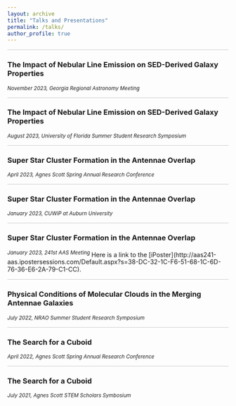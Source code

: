 ```yaml
---
layout: archive
title: "Talks and Presentations"
permalink: /talks/
author_profile: true
---
```

<hr style = 'background-color:#CCCAC9  ; border-width:0; color:#CCCAC9; height:1px; width:100%;' />
<h3> The Impact of Nebular Line Emission on SED-Derived Galaxy Properties </h3>
<sup> <i>November 2023, Georgia Regional Astronomy Meeting</i> </sup> 
<br> 

<hr style = 'background-color:#CCCAC9  ; border-width:0; color:#CCCAC9; height:1px; width:100%;' />
<h3> The Impact of Nebular Line Emission on SED-Derived Galaxy Properties </h3>
<sup> <i>August 2023, University of Florida Summer Student Research Symposium</i> </sup> 
<br> 

<hr style = 'background-color:#CCCAC9  ; border-width:0; color:#CCCAC9; height:1px; width:100%;' />
<h3> Super Star Cluster Formation in the Antennae Overlap </h3>
<sup> <i>April 2023, Agnes Scott Spring Annual Research Conference </i> </sup> 

<hr style = 'background-color:#CCCAC9  ; border-width:0; color:#CCCAC9; height:1px; width:100%;' />
<h3> Super Star Cluster Formation in the Antennae Overlap </h3>
<sup> <i>January 2023, CUWiP at Auburn University </i> </sup> 

<hr style = 'background-color:#CCCAC9  ; border-width:0; color:#CCCAC9; height:1px; width:100%;' />
<h3> Super Star Cluster Formation in the Antennae Overlap </h3>
<sup> <i>January 2023, 241st AAS Meeting </i> </sup>   
Here is a link to the [iPoster](http://aas241-aas.ipostersessions.com/Default.aspx?s=38-DC-32-1C-F6-51-68-1C-6D-76-36-E6-2A-79-C1-CC).
<br> 
<hr style = 'background-color:#CCCAC9  ; border-width:0; color:#CCCAC9; height:1px; width:100%;' />
<h3> Physical Conditions of Molecular Clouds in the Merging Antennae Galaxies </h3>
<sup> <i>July 2022, NRAO Summer Student Research Symposium</i> </sup> 
<br> 
<hr style = 'background-color:#CCCAC9  ; border-width:0; color:#CCCAC9; height:1px; width:100%;' />
<h3> The Search for a Cuboid </h3>
<sup> <i>April 2022, Agnes Scott Spring Annual Research Conference</i> </sup> 
<br>
<hr style = 'background-color:#CCCAC9  ; border-width:0; color:#CCCAC9; height:1px; width:100%;' />
<h3> The Search for a Cuboid </h3>
<sup> <i>July 2021, Agnes Scott STEM Scholars Symbosium</i> </sup> 

